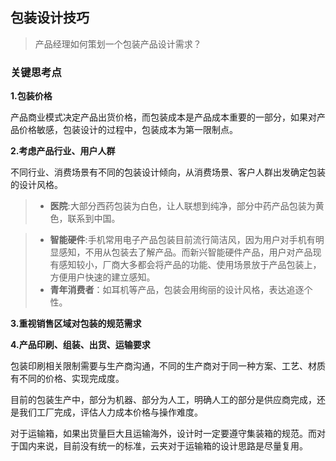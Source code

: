 ## 包装设计技巧
> 产品经理如何策划一个包装产品设计需求？


### 关键思考点
**1.包装价格**

产品商业模式决定产品出货价格，而包装成本是产品成本重要的一部分，如果对产品价格敏感，包装设计的过程中，包装成本为第一限制点。

**2.考虑产品行业、用户人群**

不同行业、消费场景有不同的包装设计倾向，从消费场景、客户人群出发确定包装的设计风格。
> * **医院**:大部分西药包装为白色，让人联想到纯净，部分中药产品包装为黄色，联系到中国。

> * **智能硬件**:手机常用电子产品包装目前流行简洁风，因为用户对手机有明显感知，不用从包装去了解产品。而新兴智能硬件产品，用户对产品现有感知较小，厂商大多都会将产品的功能、使用场景放于产品包装上，方便用户快速的建立感知。
> * **青年消费者**：如耳机等产品，包装会用绚丽的设计风格，表达追逐个性。



**3.重视销售区域对包装的规范需求**


**4.产品印刷、组装、出货、运输要求**

包装印刷相关限制需要与生产商沟通，不同的生产商对于同一种方案、工艺、材质有不同的价格、实现完成度。

目前的包装生产中，部分为机器、部分为人工，明确人工的部分是供应商完成，还是我们工厂完成，评估人力成本价格与操作难度。

对于运输箱，如果出货量巨大且运输海外，设计时一定要遵守集装箱的规范。而对于国内来说，目前没有统一的标准，云夹对于运输箱的设计思路是尽量复用。
